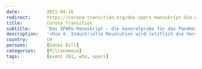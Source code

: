 ```yaml
---
date:          2021-04-16
redirect:      https://corona-transition.org/das-spars-manuskript-die-generalprobe-fur-das-pandemie-theater
title:         Corona Transition
subtitle:      'Das SPARS-Manuskript — die Generalprobe für das Pandemie-Theater?'
description:   '«Die 4. Industrielle Revolution wird letztlich die Verschmelzung unserer physischen, digitalen und biologischen Identität herbeiführen.» — Klaus (...)'
country:       CH
persons:       [Gates Bill]
categories:    [P(l)andemie]
tags:          [event 201, who, spars]
---
```

